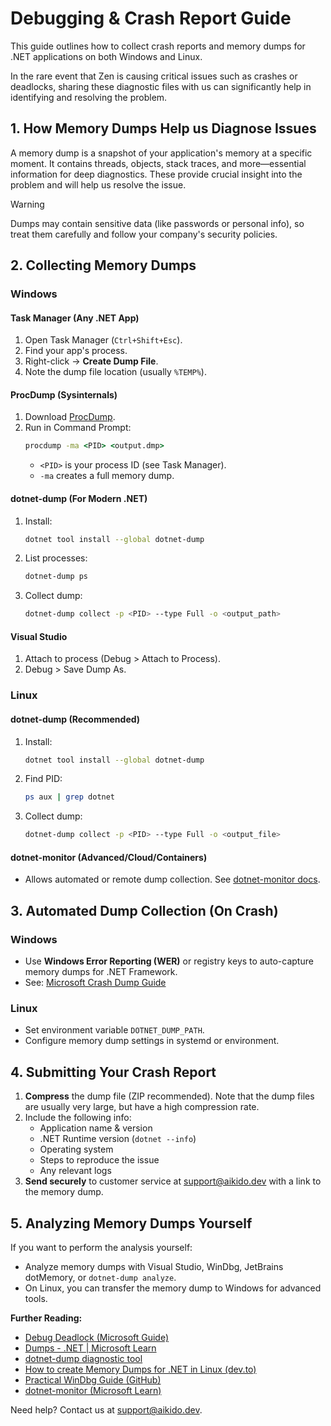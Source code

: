 # Debugging & Crash Report Guide

This guide outlines how to collect crash reports and memory dumps for .NET applications on both Windows and Linux.

In the rare event that Zen is causing critical issues such as crashes or deadlocks, sharing these diagnostic files with us can significantly help in identifying and resolving the problem.

## 1. How Memory Dumps Help us Diagnose Issues

A memory dump is a snapshot of your application's memory at a specific moment. It contains threads, objects, stack traces, and more—essential information for deep diagnostics. These provide crucial insight into the problem and will help us resolve the issue.
> [!WARNING]
> Dumps may contain sensitive data (like passwords or personal info), so treat them carefully and follow your company's security policies.

## 2. Collecting Memory Dumps

### Windows

#### Task Manager (Any .NET App)
1. Open Task Manager (`Ctrl+Shift+Esc`).
2. Find your app's process.
3. Right-click → **Create Dump File**.
4. Note the dump file location (usually `%TEMP%`).

#### ProcDump (Sysinternals)
1. Download [ProcDump](https://docs.microsoft.com/en-us/sysinternals/downloads/procdump).
2. Run in Command Prompt:
   ```cmd
   procdump -ma <PID> <output.dmp>
   ```
   - `<PID>` is your process ID (see Task Manager).
   - `-ma` creates a full memory dump.

#### dotnet-dump (For Modern .NET)
1. Install:
   ```sh
   dotnet tool install --global dotnet-dump
   ```
2. List processes:
   ```sh
   dotnet-dump ps
   ```
3. Collect dump:
   ```sh
   dotnet-dump collect -p <PID> --type Full -o <output_path>
   ```

#### Visual Studio
1. Attach to process (Debug > Attach to Process).
2. Debug > Save Dump As.

### Linux

#### dotnet-dump (Recommended)
1. Install:
   ```sh
   dotnet tool install --global dotnet-dump
   ```
2. Find PID:
   ```sh
   ps aux | grep dotnet
   ```
3. Collect dump:
   ```sh
   dotnet-dump collect -p <PID> --type Full -o <output_file>
   ```

#### dotnet-monitor (Advanced/Cloud/Containers)
- Allows automated or remote dump collection. See [dotnet-monitor docs](https://learn.microsoft.com/en-us/dotnet/core/diagnostics/dumps).

## 3. Automated Dump Collection (On Crash)

### Windows
- Use **Windows Error Reporting (WER)** or registry keys to auto-capture memory dumps for .NET Framework.
- See: [Microsoft Crash Dump Guide](https://learn.microsoft.com/en-us/dotnet/core/diagnostics/dumps)

### Linux
- Set environment variable `DOTNET_DUMP_PATH`.
- Configure memory dump settings in systemd or environment.

## 4. Submitting Your Crash Report

1. **Compress** the dump file (ZIP recommended). Note that the dump files are usually very large, but have a high compression rate.
2. Include the following info:
   - Application name & version
   - .NET Runtime version (`dotnet --info`)
   - Operating system
   - Steps to reproduce the issue
   - Any relevant logs
3. **Send securely** to customer service at support@aikido.dev with a link to the memory dump.

## 5. Analyzing Memory Dumps Yourself

If you want to perform the analysis yourself:
- Analyze memory dumps with Visual Studio, WinDbg, JetBrains dotMemory, or `dotnet-dump analyze`.
- On Linux, you can transfer the memory dump to Windows for advanced tools.

**Further Reading:**
- [Debug Deadlock (Microsoft Guide)](https://learn.microsoft.com/en-us/dotnet/core/diagnostics/debug-deadlock?tabs=windows)
- [Dumps - .NET | Microsoft Learn](https://learn.microsoft.com/en-us/dotnet/core/diagnostics/dumps)
- [dotnet-dump diagnostic tool](https://learn.microsoft.com/en-us/dotnet/core/diagnostics/dotnet-dump)
- [How to create Memory Dumps for .NET in Linux (dev.to)](https://dev.to/ernitingarg/how-to-create-and-analyze-memory-dumps-for-dotnet-applications-in-linux-3o8m)
- [Practical WinDbg Guide (GitHub)](https://github.com/bulentkazanci/Cheat-Sheet-Windbg/)
- [dotnet-monitor (Microsoft Learn)](https://learn.microsoft.com/en-us/dotnet/core/diagnostics/dotnet-monitor)

Need help? Contact us at [support@aikido.dev](mailto:support@aikido.dev).
